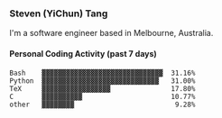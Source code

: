 ### Steven (YiChun) Tang

I'm a software engineer based in Melbourne, Australia.

#### Personal Coding Activity (past 7 days)
```
Bash    ▓▓▓▓▓▓▓▓▓▓▓▓▓▓▓▓▓▓▓▓▓▓▓▓▓▓▓▓▓▓  31.16%
Python  ▓▓▓▓▓▓▓▓▓▓▓▓▓▓▓▓▓▓▓▓▓▓▓▓▓▓▓▓▓   31.00%
TeX     ▓▓▓▓▓▓▓▓▓▓▓▓▓▓▓▓▓               17.80%
C       ▓▓▓▓▓▓▓▓▓▓                      10.77%
other   ▓▓▓▓▓▓▓▓                         9.28%
```
